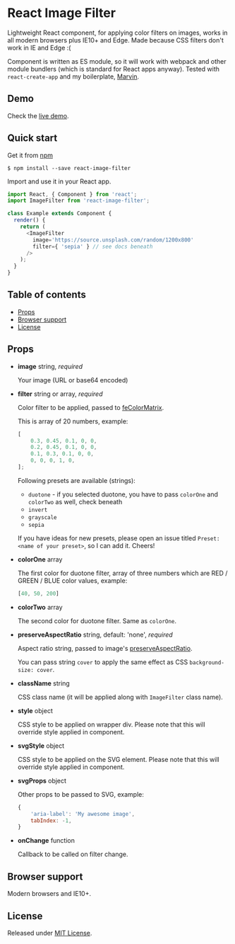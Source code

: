 # React Image Filter

Lightweight React component, for applying color filters on images,
works in all modern browsers plus IE10+ and Edge.
Made because CSS filters don't work in IE and Edge :(

Component is written as ES module, so it will work with webpack and other module bundlers (which is standard for React apps anyway). Tested with `react-create-app` and my boilerplate, [Marvin](https://github.com/workco/marvin).


## Demo

Check the [live demo](https://stanko.github.io/react-image-filter/).

## Quick start

Get it from [npm](https://www.npmjs.com/package/react-image-filter)

```
$ npm install --save react-image-filter
```

Import and use it in your React app.

```javascript
import React, { Component } from 'react';
import ImageFilter from 'react-image-filter';

class Example extends Component {
  render() {
    return (
      <ImageFilter
        image='https://source.unsplash.com/random/1200x800'
        filter={ 'sepia' } // see docs beneath
      />
    );
  }
}
```

## Table of contents

* [Props](#user-content-props)
* [Browser support](#user-content-browser-support)
* [License](#user-content-license)

## Props

* **image** string, *required*

  Your image (URL or base64 encoded)

* **filter** string or array, *required*

  Color filter to be applied, passed to [feColorMatrix](https://developer.mozilla.org/en-US/docs/Web/SVG/Element/feColorMatrix).
  
  This is array of 20 numbers, example:

  ```javascript
  [
      0.3, 0.45, 0.1, 0, 0,
      0.2, 0.45, 0.1, 0, 0,
      0.1, 0.3, 0.1, 0, 0,
      0, 0, 0, 1, 0,
  ];
  ```

  Following presets are available (strings):

  * `duotone` - if you selected duotone, you have to pass `colorOne` and `colorTwo` as well, check beneath
  * `invert`
  * `grayscale`
  * `sepia`

  If you have ideas for new presets, please open an issue titled `Preset: <name of your preset>`, so I can add it. Cheers!

* **colorOne** array

	The first color for duotone filter, array of three numbers which are RED / GREEN / BLUE color values, example:
	
	```javascript
	[40, 50, 200]
	```
	
* **colorTwo** array

	The second color for duotone filter. Same as `colorOne`.

* **preserveAspectRatio** string, default: 'none', *required*
	
	Aspect ratio string, passed to image's [preserveAspectRatio](	https://developer.mozilla.org/en-US/docs/Web/SVG/Attribute/preserveAspectRatio).
	
	You can pass string `cover` to apply the same effect as CSS `background-size: cover`.


* **className** string

	CSS class name (it will be applied along with `ImageFilter` class name).
	  
* **style** object

	CSS style to be applied on wrapper div. Please note that this will override style applied in component.
	  
* **svgStyle** object

	CSS style to be applied on the SVG element. Please note that this will override style applied in component.

* **svgProps** object

	Other props to be passed to SVG, example:
	
	```javascript
	{
		'aria-label': 'My awesome image',
		tabIndex: -1,
	}
	```

* **onChange** function

	Callback to be called on filter change.


## Browser support

Modern browsers and IE10+.

## License

Released under [MIT License](LICENSE.md).
